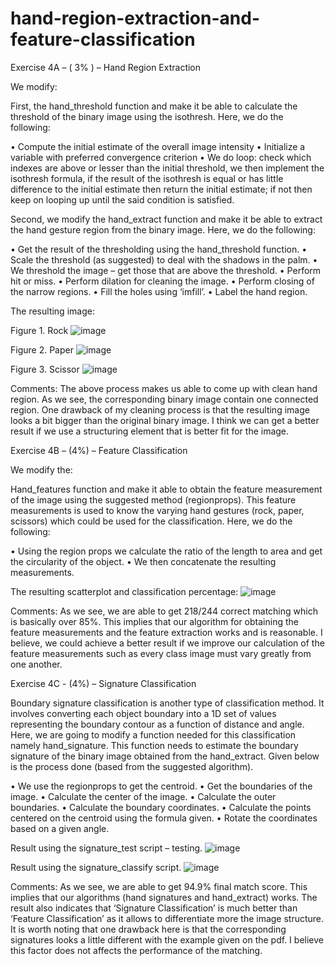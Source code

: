 # hand-region-extraction-and-feature-classification

Exercise 4A – ( 3% ) – Hand Region Extraction

We modify:

First, the hand_threshold function and make it be able to calculate the threshold of the binary image using the isothresh. Here, we do the following:

•	Compute the initial estimate of the overall image intensity
•	Initialize a variable with preferred convergence criterion
•	We do loop: check which indexes are above or lesser than the initial threshold, we then implement the isothresh formula, if the result of the isothresh is equal or has little difference to the initial estimate then return the initial estimate; if not then keep on looping up until the said condition is satisfied. 

Second, we modify the hand_extract function and make it be able to extract the hand gesture region from the binary image. Here, we do the following: 

•	Get the result of the thresholding using the hand_threshold function.
•	Scale the threshold (as suggested) to deal with the shadows in the palm.
•	We threshold the image – get those that are above the threshold. 
•	Perform hit or miss. 
•	Perform dilation for cleaning the image.
•	Perform closing of the narrow regions.
•	Fill the holes using ‘imfill’.
•	Label the hand region.

The resulting image:

Figure 1. Rock
![image](https://user-images.githubusercontent.com/69174836/151282640-8d69ad70-6400-40ef-b00d-8ce228b491db.png)


Figure 2. Paper
![image](https://user-images.githubusercontent.com/69174836/151282695-bb56c0f2-3026-415b-b582-8d0d0e8d7e00.png)


Figure 3. Scissor
![image](https://user-images.githubusercontent.com/69174836/151282720-efdaa9cc-27f9-4d63-ac91-11d43b71af10.png)


Comments:
The above process makes us able to come up with clean hand region. As we see, the corresponding binary image contain one connected region. One drawback of my cleaning process is that the resulting image looks a bit bigger than the original binary image. I think we can get a better result if we use a structuring element that is better fit for the image.


Exercise 4B – (4%) – Feature Classification

We modify the:

Hand_features function and make it able to obtain the feature measurement of the image using the suggested method (regionprops). This feature measurements is used to know the varying hand gestures (rock, paper, scissors) which could be used for the classification.  Here, we do the following:

•	Using the region props we calculate the ratio of the length to area and get the circularity of the object.
•	We then concatenate the resulting measurements. 

The resulting scatterplot and classification percentage:
![image](https://user-images.githubusercontent.com/69174836/151282853-4e9d2cbc-acd8-40c7-8fbc-e9ffcdaca460.png)

Comments:
As we see, we are able to get 218/244 correct matching which is basically over 85%. This implies that our algorithm for obtaining the feature measurements and the feature extraction works and is reasonable. I believe, we could achieve a better result if we improve our calculation of the feature measurements such as every class image must vary greatly from one another. 


Exercise 4C - (4%) – Signature Classification

Boundary signature classification is another type of classification method. It involves converting each object boundary into a 1D set of values representing the boundary contour as a function of distance and angle. Here, we are going to modify a function needed for this classification namely hand_signature. This function needs to estimate the boundary signature of the binary image obtained from the hand_extract. Given below is the process done (based from the suggested algorithm).

•	We use the regionprops to get the centroid.
•	Get the boundaries of the image.
•	Calculate the center of the image.
•	Calculate the outer boundaries.
•	Calculate the boundary coordinates.
•	Calculate the points centered on the centroid using the formula given.
•	Rotate the coordinates based on a given angle. 

Result using the signature_test script – testing.
![image](https://user-images.githubusercontent.com/69174836/151282884-b2902472-fc46-4d83-98ce-6a5a4e78430c.png)

Result using the signature_classify script.
![image](https://user-images.githubusercontent.com/69174836/151282933-610b36ec-e743-4936-a91e-84462d881992.png)


Comments:
As we see, we are able to get 94.9% final match score. This implies that our algorithms (hand signatures and hand_extract) works. The result also indicates that ‘Signature Classification’ is much better than ‘Feature Classification’ as it allows to differentiate more the image structure.  It is worth noting that one drawback here is that the corresponding signatures looks a little different with the example given on the pdf. I believe this factor does not affects the performance of the matching. 
